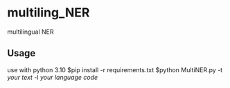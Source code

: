 # multiling_NER
multilingual NER

## Usage
use with python 3.10
$pip install -r requirements.txt
$python MultiNER.py -t *your text* -l *your language code*
